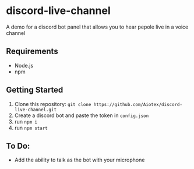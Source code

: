 # discord-live-channel
A demo for a discord bot panel that allows you to hear pepole live in a voice channel

## Requirements
- Node.js
- npm

## Getting Started
1. Clone this repository: `git clone https://github.com/Aiotex/discord-live-channel.git`
2. Create a discord bot and paste the token in `config.json`
3. run `npm i`
4. run `npm start`

## To Do:
- Add the ability to talk as the bot with your microphone

